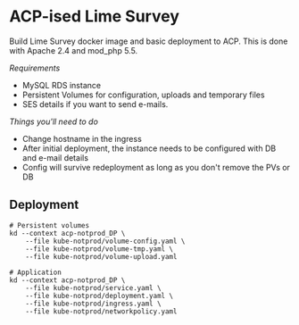 ACP-ised Lime Survey
====================

Build Lime Survey docker image and basic deployment to ACP. This is done with Apache 2.4 and mod_php 5.5.

*Requirements*
* MySQL RDS instance
* Persistent Volumes for configuration, uploads and temporary files
* SES details if you want to send e-mails.

*Things you'll need to do*
* Change hostname in the ingress
* After initial deployment, the instance needs to be configured with DB and e-mail details
* Config will survive redeployment as long as you don't remove the PVs or DB

Deployment
----------
```
# Persistent volumes
kd --context acp-notprod_DP \
	--file kube-notprod/volume-config.yaml \
	--file kube-notprod/volume-tmp.yaml \
	--file kube-notprod/volume-upload.yaml

# Application
kd --context acp-notprod_DP \
	--file kube-notprod/service.yaml \
	--file kube-notprod/deployment.yaml \
	--file kube-notprod/ingress.yaml \
	--file kube-notprod/networkpolicy.yaml
```


